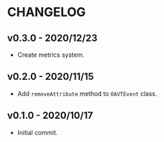 # CHANGELOG

## v0.3.0 - 2020/12/23
- Create metrics system.

## v0.2.0 - 2020/11/15
- Add `removeAttribute` method to `OAVTEvent` class.

## v0.1.0 - 2020/10/17
- Initial commit.